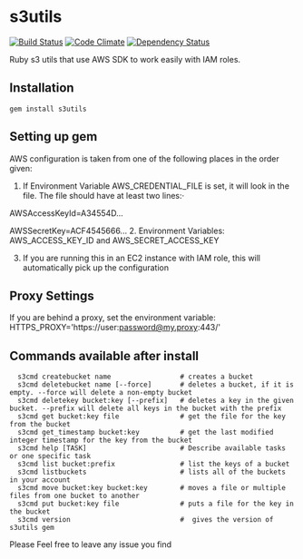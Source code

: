 s3utils
=======
[![Build Status](https://secure.travis-ci.org/jasmeetc/s3utils.png)](http://travis-ci.org/jasmeetc/s3utils)
[![Code Climate](https://codeclimate.com/badge.png)](https://codeclimate.com/github/jasmeetc/s3utils)
[![Dependency
Status](https://gemnasium.com/jasmeetc/s3utils.png)](https://gemnasium.com/jasmeetc/s3utils)

Ruby s3 utils that use AWS SDK to work easily with IAM roles.

Installation
-------------

    gem install s3utils

Setting up gem
---------------

AWS configuration is taken from one of the following places in the order
given:

 1. If Environment Variable AWS_CREDENTIAL_FILE is set, it will
    look in the file. The file should have at least two lines:·


AWSAccessKeyId=A34554D...

AWSSecretKey=ACF4545666...
 2. Environment Variables:
    AWS_ACCESS_KEY_ID and
    AWS_SECRET_ACCESS_KEY 
    
 3. If you are running this in an EC2 instance with IAM role, this will
    automatically pick up the configuration

Proxy Settings
------------

If you are behind a proxy, set the environment variable:
HTTPS_PROXY='https://user:password@my.proxy:443/'

Commands available after install
----------------------------

      s3cmd createbucket name                 # creates a bucket
      s3cmd deletebucket name [--force]       # deletes a bucket, if it is empty. --force will delete a non-empty bucket
      s3cmd deletekey bucket:key [--prefix]   # deletes a key in the given bucket. --prefix will delete all keys in the bucket with the prefix
      s3cmd get bucket:key file               # get the file for the key from the bucket
      s3cmd get_timestamp bucket:key          # get the last modified integer timestamp for the key from the bucket
      s3cmd help [TASK]                       # Describe available tasks or one specific task
      s3cmd list bucket:prefix                # list the keys of a bucket
      s3cmd listbuckets                       # lists all of the buckets in your account
      s3cmd move bucket:key bucket:key        # moves a file or multiple files from one bucket to another
      s3cmd put bucket:key file               # puts a file for the key in the bucket
      s3cmd version                           #  gives the version of s3utils gem



Please Feel free to leave any issue you find
